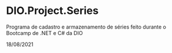 ﻿# DIO.Project.Series

Programa de cadastro e armazenamento de séries feito durante o Bootcamp de .NET e C# da DIO

18/08/2021
